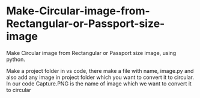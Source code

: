 # Make-Circular-image-from-Rectangular-or-Passport-size-image
Make Circular image from Rectangular or Passport size image, using python.

Make a project folder in vs code, there make a file with name, image.py and also add any image in project folder which you want to convert it to circular.
In our code Capture.PNG is the name of image which we want to convert it to circular
